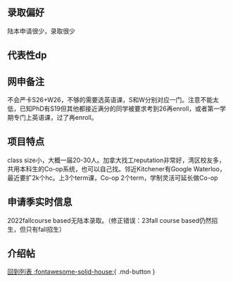 ## 录取偏好
陆本申请很少，录取很少
## 代表性dp

## 网申备注
不会严卡S26+W26，不够的需要选英语课，S和W分别对应一门。注意不能太低，已知PhD有S19但其他都接近满分的同学被要求考到26再enroll，或者第一学期专门上英语课，过了再enroll。
## 项目特点
class size小，大概一届20-30人。加拿大找工reputation非常好，湾区校友多，共用本科生的Co-op系统，也可以自己找。邻近Kitchener有Google Waterloo，最近要扩2k个hc。上3个term课，Co-op 2个term，学制灵活可延长做Co-op
## 申请季实时信息
2022fallcourse based无陆本录取。（修正错误：23fall course based仍然招生，但只有fall招生）

## 介绍帖

[回到列表 :fontawesome-solid-house:](选校梯度.md){ .md-button }
